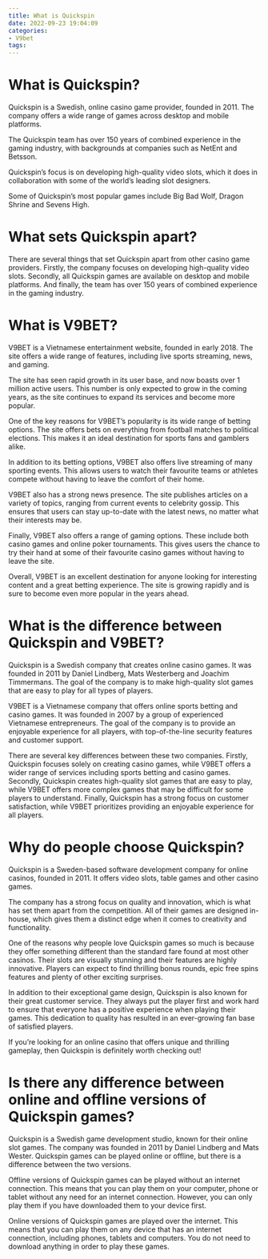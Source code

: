 ```yaml
---
title: What is Quickspin
date: 2022-09-23 19:04:09
categories:
- V9bet
tags:
---
```



#  What is Quickspin?

Quickspin is a Swedish, online casino game provider, founded in 2011. The company offers a wide range of games across desktop and mobile platforms.

The Quickspin team has over 150 years of combined experience in the gaming industry, with backgrounds at companies such as NetEnt and Betsson.

Quickspin’s focus is on developing high-quality video slots, which it does in collaboration with some of the world’s leading slot designers.

Some of Quickspin’s most popular games include Big Bad Wolf, Dragon Shrine and Sevens High.

# What sets Quickspin apart?

There are several things that set Quickspin apart from other casino game providers. Firstly, the company focuses on developing high-quality video slots. Secondly, all Quickspin games are available on desktop and mobile platforms. And finally, the team has over 150 years of combined experience in the gaming industry.

#  What is V9BET?

V9BET is a Vietnamese entertainment website, founded in early 2018. The site offers a wide range of features, including live sports streaming, news, and gaming.

The site has seen rapid growth in its user base, and now boasts over 1 million active users. This number is only expected to grow in the coming years, as the site continues to expand its services and become more popular.

One of the key reasons for V9BET’s popularity is its wide range of betting options. The site offers bets on everything from football matches to political elections. This makes it an ideal destination for sports fans and gamblers alike.

In addition to its betting options, V9BET also offers live streaming of many sporting events. This allows users to watch their favourite teams or athletes compete without having to leave the comfort of their home.

V9BET also has a strong news presence. The site publishes articles on a variety of topics, ranging from current events to celebrity gossip. This ensures that users can stay up-to-date with the latest news, no matter what their interests may be.

Finally, V9BET also offers a range of gaming options. These include both casino games and online poker tournaments. This gives users the chance to try their hand at some of their favourite casino games without having to leave the site.

Overall, V9BET is an excellent destination for anyone looking for interesting content and a great betting experience. The site is growing rapidly and is sure to become even more popular in the years ahead.

#  What is the difference between Quickspin and V9BET?

 Quickspin is a Swedish company that creates online casino games. It was founded in 2011 by Daniel Lindberg, Mats Westerberg and Joachim Timmermans. The goal of the company is to make high-quality slot games that are easy to play for all types of players.

V9BET is a Vietnamese company that offers online sports betting and casino games. It was founded in 2007 by a group of experienced Vietnamese entrepreneurs. The goal of the company is to provide an enjoyable experience for all players, with top-of-the-line security features and customer support.

There are several key differences between these two companies. Firstly, Quickspin focuses solely on creating casino games, while V9BET offers a wider range of services including sports betting and casino games. Secondly, Quickspin creates high-quality slot games that are easy to play, while V9BET offers more complex games that may be difficult for some players to understand. Finally, Quickspin has a strong focus on customer satisfaction, while V9BET prioritizes providing an enjoyable experience for all players.

#  Why do people choose Quickspin?

Quickspin is a Sweden-based software development company for online casinos, founded in 2011. It offers video slots, table games and other casino games.

The company has a strong focus on quality and innovation, which is what has set them apart from the competition. All of their games are designed in-house, which gives them a distinct edge when it comes to creativity and functionality.

One of the reasons why people love Quickspin games so much is because they offer something different than the standard fare found at most other casinos. Their slots are visually stunning and their features are highly innovative. Players can expect to find thrilling bonus rounds, epic free spins features and plenty of other exciting surprises.

In addition to their exceptional game design, Quickspin is also known for their great customer service. They always put the player first and work hard to ensure that everyone has a positive experience when playing their games. This dedication to quality has resulted in an ever-growing fan base of satisfied players.

If you’re looking for an online casino that offers unique and thrilling gameplay, then Quickspin is definitely worth checking out!

#  Is there any difference between online and offline versions of Quickspin games?

Quickspin is a Swedish game development studio, known for their online slot games. The company was founded in 2011 by Daniel Lindberg and Mats Wester. Quickspin games can be played online or offline, but there is a difference between the two versions.

Offline versions of Quickspin games can be played without an internet connection. This means that you can play them on your computer, phone or tablet without any need for an internet connection. However, you can only play them if you have downloaded them to your device first.

Online versions of Quickspin games are played over the internet. This means that you can play them on any device that has an internet connection, including phones, tablets and computers. You do not need to download anything in order to play these games.
